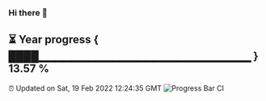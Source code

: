 ### Hi there 👋
⏳ Year progress { ████▁▁▁▁▁▁▁▁▁▁▁▁▁▁▁▁▁▁▁▁▁▁▁▁▁▁ } 13.57 %
---
⏰ Updated on Sat, 19 Feb 2022 12:24:35 GMT
![Progress Bar CI](https://github.com/liununu/liununu/workflows/Progress%20Bar%20CI/badge.svg)
